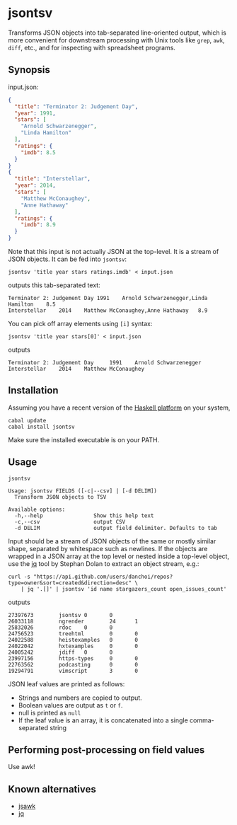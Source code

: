 # jsontsv

Transforms JSON objects into tab-separated line-oriented output, which is more
convenient for downstream processing with Unix tools like `grep`, `awk`,
`diff`, etc., and for inspecting with spreadsheet programs. 

## Synopsis

input.json:

```json
{
  "title": "Terminator 2: Judgement Day",
  "year": 1991,
  "stars": [
    "Arnold Schwarzenegger",
    "Linda Hamilton"
  ],
  "ratings": {
    "imdb": 8.5
  }
}
{
  "title": "Interstellar",
  "year": 2014,
  "stars": [
    "Matthew McConaughey",
    "Anne Hathaway"
  ],
  "ratings": {
    "imdb": 8.9
  }
}
```

Note that this input is not actually JSON at the top-level. It is a stream of
JSON objects. It can be fed into `jsontsv`:

    jsontsv 'title year stars ratings.imdb' < input.json

outputs this tab-separated text:

```tsv
Terminator 2: Judgement Day	1991	Arnold Schwarzenegger,Linda Hamilton	8.5
Interstellar	2014	Matthew McConaughey,Anne Hathaway	8.9
```

You can pick off array elements using `[i]` syntax:

    jsontsv 'title year stars[0]' < input.json

outputs 

```tsv
Terminator 2: Judgement Day     1991    Arnold Schwarzenegger
Interstellar    2014    Matthew McConaughey
```

## Installation

Assuming you have a recent version of the [Haskell
platform](https://www.haskell.org/platform/) on your system, 

    cabal update
    cabal install jsontsv

Make sure the installed executable is on your PATH.

## Usage

```
jsontsv

Usage: jsontsv FIELDS ([-c|--csv] | [-d DELIM])
  Transform JSON objects to TSV

Available options:
  -h,--help                Show this help text
  -c,--csv                 output CSV
  -d DELIM                 output field delimiter. Defaults to tab
```

Input should be a stream of JSON objects of the same or mostly similar shape,
separated by whitespace such as newlines. If the objects are wrapped in a JSON
array at the top level or nested inside a top-level object, use the [jq][jq]
tool by Stephan Dolan to extract an object stream, e.g.: 

[jq]:http://stedolan.github.io/jq/

    curl -s "https://api.github.com/users/danchoi/repos?type=owner&sort=created&direction=desc" \
        | jq '.[]' | jsontsv 'id name stargazers_count open_issues_count' 

outputs

    27397673        jsontsv 0       0
    26033118        ngrender        24      1
    25832026        rdoc    0       0
    24756523        treehtml        0       0
    24022588        heistexamples   0       0
    24022042        hxtexamples     0       0
    24005242        jdiff   0       0
    23997156        https-types     0       0
    22763562        podcasting      0       0
    19294791        vimscript       3       0

JSON leaf values are printed as follows: 

* Strings and numbers are copied to output.
* Boolean values are output as `t` or `f`.
* null is printed as `null`
* If the leaf value is an array, it is concatenated into a single comma-separated string

## Performing post-processing on field values

Use awk!

## Known alternatives 

* [jsawk](https://github.com/micha/jsawk) 
* [jq][jq]
